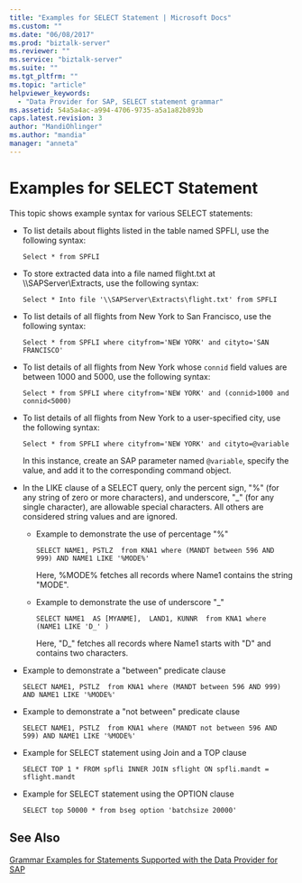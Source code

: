 ```yaml
---
title: "Examples for SELECT Statement | Microsoft Docs"
ms.custom: ""
ms.date: "06/08/2017"
ms.prod: "biztalk-server"
ms.reviewer: ""
ms.service: "biztalk-server"
ms.suite: ""
ms.tgt_pltfrm: ""
ms.topic: "article"
helpviewer_keywords: 
  - "Data Provider for SAP, SELECT statement grammar"
ms.assetid: 54a5a4ac-a994-4706-9735-a5a1a82b893b
caps.latest.revision: 3
author: "MandiOhlinger"
ms.author: "mandia"
manager: "anneta"
---
```

# Examples for SELECT Statement
This topic shows example syntax for various SELECT statements:  
  
-   To list details about flights listed in the table named SPFLI, use the following syntax:  
  
    ```  
    Select * from SPFLI  
    ```  
  
-   To store extracted data into a file named flight.txt at \\\SAPServer\Extracts, use the following syntax:  
  
    ```  
    Select * Into file '\\SAPServer\Extracts\flight.txt' from SPFLI  
    ```  
  
-   To list details of all flights from New York to San Francisco, use the following syntax:  
  
    ```  
    Select * from SPFLI where cityfrom='NEW YORK' and cityto='SAN FRANCISCO'  
    ```  
  
-   To list details of all flights from New York whose `connid` field values are between 1000 and 5000, use the following syntax:  
  
    ```  
    Select * from SPFLI where cityfrom='NEW YORK' and (connid>1000 and connid<5000)  
    ```  
  
-   To list details of all flights from New York to a user-specified city, use the following syntax:  
  
    ```  
    Select * from SPFLI where cityfrom='NEW YORK' and cityto=@variable  
    ```  
  
     In this instance, create an SAP parameter named `@variable`, specify the value, and add it to the corresponding command object.  
  
-   In the LIKE clause of a SELECT query, only the percent sign, "%" (for any string of zero or more characters), and underscore, "_" (for any single character), are allowable special characters. All others are considered string values and are ignored.  
  
    -   Example to demonstrate the use of percentage "%"  
  
        ```  
        SELECT NAME1, PSTLZ  from KNA1 where (MANDT between 596 AND 999) AND NAME1 LIKE '%MODE%'  
        ```  
  
         Here, %MODE% fetches all records where Name1 contains the string "MODE".  
  
    -   Example to demonstrate the use of underscore "_"  
  
        ```  
        SELECT NAME1  AS [MYANME],  LAND1, KUNNR  from KNA1 where (NAME1 LIKE 'D_' )  
        ```  
  
         Here, "D_" fetches all records where Name1 starts with "D" and contains two characters.  
  
-   Example to demonstrate a "between" predicate clause  
  
    ```  
    SELECT NAME1, PSTLZ  from KNA1 where (MANDT between 596 AND 999) AND NAME1 LIKE '%MODE%'  
    ```  
  
-   Example to demonstrate a "not between" predicate clause  
  
    ```  
    SELECT NAME1, PSTLZ  from KNA1 where (MANDT not between 596 AND 599) AND NAME1 LIKE '%MODE%'  
    ```  
  
-   Example for SELECT statement using Join and a TOP clause  
  
    ```  
    SELECT TOP 1 * FROM spfli INNER JOIN sflight ON spfli.mandt = sflight.mandt  
    ```  
  
-   Example for SELECT statement using the OPTION clause  
  
    ```  
    SELECT top 50000 * from bseg option 'batchsize 20000'  
    ```  
  
## See Also  
 [Grammar Examples for Statements Supported with the Data Provider for SAP](../../adapters-and-accelerators/adapter-sap/grammar-examples-for-statements-supported-with-the-data-provider-for-sap.md)